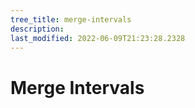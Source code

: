 ```yaml
---
tree_title: merge-intervals
description: 
last_modified: 2022-06-09T21:23:28.2328
---
```


# Merge Intervals
